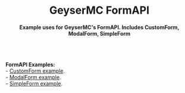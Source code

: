 <h1 align="center">GeyserMC FormAPI</h1>
<h4 align="center">Example uses for GeyserMC's FormAPI. Includes CustomForm, ModalForm, SimpleForm</h4><br>
<br>
<p align="left">
<b>FormAPI Examples:</b><br>
- <a href="404">CustomForm example</a>.<br>
- <a href="404">ModalForm example</a>.<br>
- <a href="404">SimpleForm example</a>.<br>
</p>

<br>
</p>
